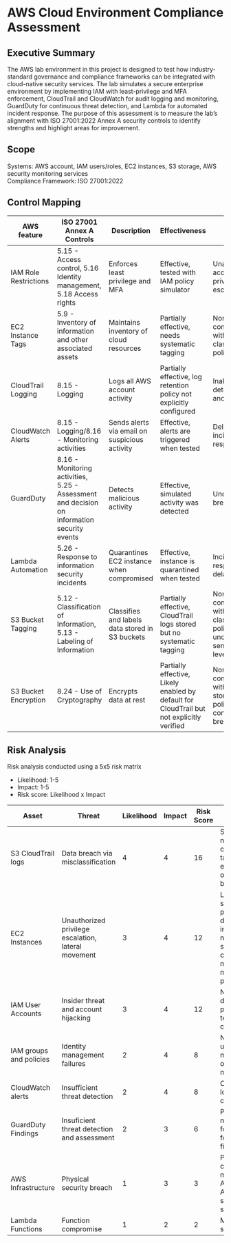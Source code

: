 # AWS Cloud Environment Compliance Assessment

## Executive Summary
The AWS lab environment in this project is designed to test how industry-standard governance and compliance frameworks can be integrated with cloud-native security services. 
The lab simulates a secure enterprise environment by implementing IAM with least-privilege and MFA enforcement, CloudTrail and CloudWatch for audit logging and monitoring, GuardDuty for continuous threat detection, and Lambda for automated incident response.
The purpose of this assessment is to measure the lab’s alignment with ISO 27001:2022 Annex A security controls to identify strengths and highlight areas for improvement.

## Scope
Systems: AWS account, IAM users/roles, EC2 instances, S3 storage, AWS security monitoring services\
Compliance Framework: ISO 27001:2022

## Control Mapping

| AWS feature | ISO 27001 Annex A Controls | Description | Effectiveness | Risk if Absent |
|-----|-----|-----|-----|-----|
|IAM Role Restrictions|5.15 - Access control, 5.16 Identity management, 5.18 Access rights|Enforces least privilege and MFA|Effective, tested with IAM policy simulator|Unauthorized access, privilege escalation|
|EC2 Instance Tags|5.9 - Inventory of information and other associated assets|Maintains inventory of cloud resources|Partially effective, needs systematic tagging|Non-compliance with asset classification policies|
|CloudTrail Logging|8.15 - Logging|Logs all AWS account activity|Partially effective, log retention policy not explicitly configured|Inability to detect anomalies|
|CloudWatch Alerts|8.15 - Logging/8.16 - Monitoring activities|Sends alerts via email on suspicious activity|Effective, alerts are triggered when tested|Delayed incident response|
|GuardDuty|8.16 - Monitoring activities, 5.25 - Assessment and decision on information security events|Detects malicious activity|Effective, simulated activity was detected|Undetected breaches|
|Lambda Automation|5.26 - Response to information security incidents|Quarantines EC2 instance when compromised|Effective, instance is quarantined when tested | Incident response delays
|S3 Bucket Tagging| 5.12 - Classification of Information, 5.13 - Labeling of Information | Classifies and labels data stored in S3 buckets | Partially effective, CloudTrail logs stored but no systematic tagging | Non-compliance with data classification policies, unclear data sensitivity levels
|S3 Bucket Encryption|8.24 - Use of Cryptography|Encrypts data at rest|Partially effective, Likely enabled by default for CloudTrail but not explicitly verified|Non-compliance with data storage policies, data confidentiality breach|

## Risk Analysis
Risk analysis conducted using a 5x5 risk matrix
* Likelihood: 1-5
* Impact: 1-5
* Risk score: Likelihood x Impact

|Asset|Threat|Likelihood|Impact|Risk Score|Justification|
|-|-|-|-|-|-|
|S3 CloudTrail logs | Data breach via misclassification|4|4| 16 | S3 buckets do not have classification tags, could be exposed through overpermissive bucket policies|
|EC2 Instances| Unauthorized privilege escalation, lateral movement | 3 | 4 | 12 |Lack of specific security tags, production and development instances lack network segmentation creating lateral movement risk, mitigated by IAM policy|
|IAM User Accounts| Insider threat and account hijacking | 3 | 4 |12 | No user deprovisioning process, terminated users can retain access|
|IAM groups and policies|Identity management failures|2|4|8|No automated user lifecycle management, risk of manual misconfigurations|
|CloudWatch alerts|Insufficient threat detection |2|4|8|Only basic failed login alarms configured|
|GuardDuty Findings|Insuficient threat detection and assessment|2|3|6|Potential for false negatives and no formal process for traiging findings|
|AWS Infrastructure|Physical security breach|1|3|3|Physical data center security managed by AWS, relies on AWS phyiscal security standards|
|Lambda Functions|Function compromise|1|2|2|Minimal attack surface| 
